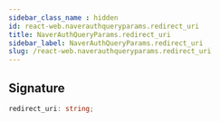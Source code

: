 ```yaml
---
sidebar_class_name : hidden
id: react-web.naverauthqueryparams.redirect_uri
title: NaverAuthQueryParams.redirect_uri
sidebar_label: NaverAuthQueryParams.redirect_uri
slug: /react-web.naverauthqueryparams.redirect_uri
---
```






## Signature

```typescript
redirect_uri: string;
```
